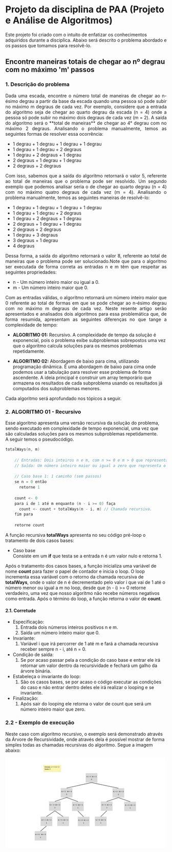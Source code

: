 # Projeto da disciplina de PAA (Projeto e Análise de Algoritmos)

Este projeto foi criado com o intuito de enfatizar os conhecimentos adquiridos durante a disciplica. Abaixo será descrito o problema abordado e os passos que tomamos para resolvê-lo.

## Encontre maneiras totais de chegar ao nº degrau com no máximo 'm' passos

### 1. Descrição do problema

<p style="text-align: justify;">
Dada uma escada, encontre o número total de maneiras de chegar ao n-ésimo degrau a partir da base da escada quando uma pessoa só pode subir no máximo m degraus de cada vez. Por exemplo, considere que a entrada do algoritmo seja de chegar ao quarto degrau da escada (n = 4) onde a pessoa só pode subir no máximo dois degraus de cada vez (m = 2). A saída do algoritmo será o **total de maneiras** de chegar ao 4° degrau com no máximo 2 degraus. Analisando o problema manualmente, temos as seguintes formas de resolver essa ocorrência: 
</p>

* 1 degrau + 1 degrau + 1 degrau + 1 degrau
* 1 degrau + 1 degrau  + 2 degraus
* 1 degrau + 2 degraus + 1 degrau
* 2 degraus + 1 degrau + 1 degrau
* 2 degraus + 2 degraus 

<p style="text-align: justify;">
Com isso, sabemos que a saída do algoritmo retornará o valor 5, referente ao total de maneiras que o problema pode ser resolvido.
Um segundo exemplo que podemos analisar seria o de chegar ao quarto degrau (n = 4) com no máximo quatro degraus de cada vez (m = 4). Analisando o problema manualmente, temos as seguintes maneiras de resolvê-lo:
</p>

* 1 degrau + 1 degrau + 1 degrau + 1 degrau
* 1 degrau + 1 degrau + 2 degraus
* 1 degrau + 2 degraus + 1 degrau
* 2 degraus + 1 degrau + 1 degrau
* 2 degraus + 2 degraus
* 1 degrau + 3 degraus
* 3 degraus + 1 degrau
* 4 degraus

<p style="text-align: justify;">
Dessa forma, a saída do algoritmo retornará o valor 8, referente ao total de maneiras que o problema pode ser solucionado.Note que para o algoritmo ser executada de forma correta as entradas n e m têm que respeitar as seguintes propriedades:
</p>

* n - Um número inteiro maior ou igual a 0.
* m - Um número inteiro maior que 0.

<p style="text-align: justify;">
Com as entradas válidas, o algoritmo retornará um número inteiro maior que 0 referente ao total de formas em que se pode chegar ao n-ésimo degrau com no máximo m degraus de cada vez. Neste resente artigo serão apresentados e analisados dois algoritmos para essa problemática que, de forma resumida, apresentam as seguintes diferenças no que tange a complexidade de tempo:
</p>

* **ALGORITMO 01:** Recursivo.
A complexidade de tempo da solução é exponencial, pois o problema exibe subproblemas sobrepostos uma vez que o algoritmo calcula soluções para os mesmos problemas repetidamente.

* **ALGORITMO 02:** Abordagem de baixo para cima, utilizando programação dinâmica.
É uma abordagem de baixo para cima onde podemos usar a tabulação para resolver esse problema de forma ascendente. A ideia principal é construir um array temporário que armazena os resultados de cada subproblema usando os resultados já computados dos subproblemas menores.

Cada algoritmo será aprofundado nos tópicos a seguir.

### 2. ALGORITMO 01 - Recursivo

Esse algoritmo apresenta uma versão recursiva da solução do problema, sendo executado em complexidade de tempo exponencial, uma vez que são calculadas soluções para os mesmos subproblemas repetidamente.  
A seguir temos o pseudocódigo.
```C++
totalWays(n, m) 
 
    // Entradas: Dois inteiros n e m, com n >= 0 e m > 0 que representam as escadas e os passos respectivamente.
    // Saída: Um número inteiro maior ou igual a zero que representa o total de formas que se pode chegar ao n-ésimo degrau. 

    // Caso base 1: 1 caminho (sem passos)
    se n = 0 então
      retorne 1

    count <- 0
    para i de 1 até m enquanto (n - i >= 0) faça
      count <- count + totalWays(n - i, m) // Chamada recursiva.
    fim para
   
    retorne count
```  

A função recursiva **totalWays** apresenta no seu código pré-loop o tratamento de dois casos bases:
- Caso base  
Consiste em um **if** que testa se a entrada n é um valor nulo e retorna 1. 

Após o tratamento dos casos bases, a função inicializa uma variável de nome **count** para fazer o papel de contador e inicia o loop. O loop incrementa essa variável com o retorno da chamada recursiva de **totalWays**, onde o valor de n é decrementado pelo valor i que vai de 1 até o número menor ou igual a m no loop, desde que (n - i) >= 0 retorne verdadeiro, uma vez que nosso algoritmo não recebe números negativos como entrada.
	Após o término do loop, a função retorna o valor de **count**.

#### 2.1. Corretude
- Especificação:
  1. Entrada dois números inteiros positivos n e m.
  1. Saída um número inteiro maior que 0.
- Invariante:
  1. Variável i que irá percorrer de 1 até m e fará a chamada recursiva receber sempre n - i, até n = 0.
- Condição de saída:
    1. Se por acaso passar pela a condição do caso base e entrar ele irá retornar um valor dentro da recursividade e fechará um galho da árvore binária.
- Estabeleça o invariante do loop:
    1. São os casos bases, se por acaso o código executar as condições do caso e não entrar dentro deles ele irá realizar o looping e se invariante.
- Finalização:
    1. Após sair do looping ele retorna o valor de count que será um número inteiro maior que zero.

### 2.2 - Exemplo de execução
Neste caso com algoritmo recursivo, o exemplo será demonstrado através da Árvore de Recursividade, onde através dela é possível mostrar de forma simples todas as chamadas recursivas do algoritmo. Segue a imagem abaixo:

<img src="assets/arvRec.png" alt="Árvore de Recursividade" width="500"/>
